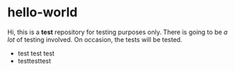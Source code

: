 # hello-world

Hi, this is a **test** repository for testing purposes only. There is going to be *a lot* of testing involved. On occasion, the tests will be tested.

* test test test
* testtesttest
